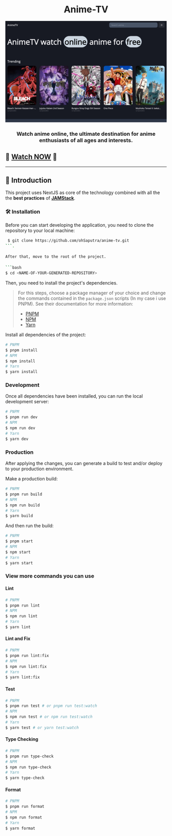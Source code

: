 <!-- markdownlint-disable MD014 -->
<!-- markdownlint-disable MD026 -->
<!-- markdownlint-disable MD033 -->
<!-- markdownlint-disable MD041 -->

<h1 align="center">
  Anime-TV
</h1>

<!-- Banner Section -->
<p align="center">
  <img src="./public/static/images/banner.jpg" alt="Banner" width="512px" />
</p>
<h3 align="center">
  Watch anime online, the ultimate destination for anime enthusiasts of all ages and interests.
</h3>

## 🚀 [Watch NOW](https://anime-tv-delta.vercel.app/) 🚀

---

<!-- Introduction Section -->

## 📖 Introduction

This project uses NextJS as core of the technology combined with all the the **best practices** of **[JAMStack](https://jamstack.org)**.

### 🛠️ Installation

Before you can start developing the application, you need to clone the repository to your local machine:

```bash
 $ git clone https://github.com/ohSaputra/anime-tv.git
```.

After that, move to the root of the project.

```bash
$ cd <NAME-OF-YOUR-GENERATED-REPOSITORY>
```

Then, you need to install the project's dependencies.

> For this steps, choose a package manager of your choice and change the commands contained in the `package.json` scripts (In my case i use PNPM). See their documentation for more information:
>
> - [PNPM](https://pnpm.io/pt/cli/add)
> - [NPM](https://docs.npmjs.com/cli/v6/commands)
> - [Yarn](https://classic.yarnpkg.com/en/docs/cli)

Install all dependencies of the project:

```bash
# PNPM
$ pnpm install
# NPM
$ npm install
# Yarn
$ yarn install
```

### Development

Once all dependencies have been installed, you can run the local development server:

```bash
# PNPM
$ pnpm run dev
# NPM
$ npm run dev
# Yarn
$ yarn dev
```

### Production

After applying the changes, you can generate a build to test and/or deploy to your production environment.

Make a production build:

```bash
# PNPM
$ pnpm run build
# NPM
$ npm run build
# Yarn
$ yarn build
```

And then run the build:

```bash
# PNPM
$ pnpm start
# NPM
$ npm start
# Yarn
$ yarn start
```

### View more commands you can use

<h4>Lint</h4>

```bash
# PNPM
$ pnpm run lint
# NPM
$ npm run lint
# Yarn
$ yarn lint
```

 <h4>Lint and Fix</h4>

```bash
# PNPM
$ pnpm run lint:fix
# NPM
$ npm run lint:fix
# Yarn
$ yarn lint:fix
```

 <h4>Test</h4>

```bash
# PNPM
$ pnpm run test # or pnpm run test:watch
# NPM
$ npm run test # or npm run test:watch
# Yarn
$ yarn test # or yarn test:watch
```

 <h4>Type Checking</h4>

```bash
# PNPM
$ pnpm run type-check
# NPM
$ npm run type-check
# Yarn
$ yarn type-check
```

 <h4>Format</h4>

```bash
# PNPM
$ pnpm run format
# NPM
$ npm run format
# Yarn
$ yarn format
```
